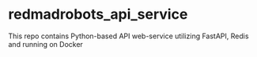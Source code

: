# redmadrobots_api_service
This repo contains Python-based API web-service utilizing FastAPI, Redis and running on Docker
